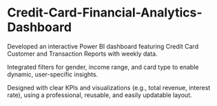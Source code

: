 # Credit-Card-Financial-Analytics-Dashboard
Developed an interactive Power BI dashboard featuring Credit Card Customer and Transaction Reports with weekly data.

Integrated filters for gender, income range, and card type to enable dynamic, user-specific insights.

Designed with clear KPIs and visualizations (e.g., total revenue, interest rate), using a professional, reusable, and easily updatable
layout.
